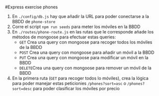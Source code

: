 #Express exercise phones

1. En `./config/db.js` hay que añadir la URL para poder conectarse a la BBDD de `phone-store`
2. Corre el script `npm run seeds` para meter los móviles en la BBDD
3. En `./routes/phone-route.js` en las rutas que le corresponde añade los métodos de mongoose para efectuar estas queries:
    - `GET` Crea una query con mongoose para recoger todos los móviles de la BBDD
    - `POST` Crea una query con mongoose para añadir un móvil a la BBDD
    - `PUT` Crea una query con mongoose para modificar un móvil en la BBDD
    - `DELETE`Crea una query con mongoose para remover un móvil de la BBDD
4. En la primera ruta (`GET` para recoger todos lo móviles), crea la lógica para poder manejar estas peticionies `/phones?sort=asc` o `/phones?sort=desc` para poder clasificar los móviles por precio

